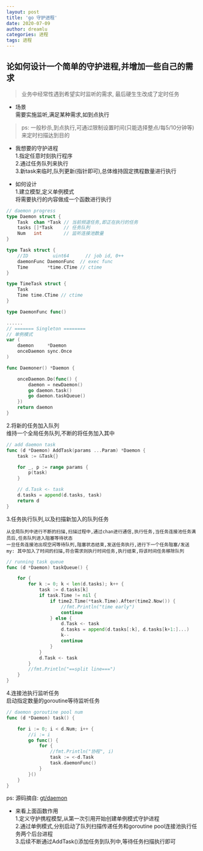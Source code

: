 ```yaml
---
layout: post
title: 'go 守护进程'
date: 2020-07-09
author: dreamlu
categories: 进程
tags: 进程
---
```


## 论如何设计一个简单的守护进程,并增加一些自己的需求  
> 业务中经常性遇到希望实时监听的需求, 最后硬生生改成了定时任务  

- 场景  
需要实施监听,满足某种需求,如到点执行
> ps: 一般秒杀,到点执行,可通过限制设置时间(只能选择整点/每5/10分钟等)来定时扫描达到目的  

- 我想要的守护进程  
1.指定任意时刻执行程序  
2.通过任务队列来执行  
3.新task来临时,队列更新(指针即可),总体维持固定携程数量进行执行  

- 如何设计  
1.建立模型,定义单例模式  
将需要执行的内容做成一个函数进行执行  
```go
// daemon progress
type Daemon struct {
	Task  chan *Task // 当前频道任务,即正在执行的任务
	tasks []*Task    // 任务队列
	Num   int        // 监听连接池数量
}

type Task struct {
	//ID         uint64      // job id, 0++
	daemonFunc DaemonFunc  // exec func
	Time       *time.CTime // ctime
}

type TimeTask struct {
	Task
	Time time.CTime // ctime
}

type DaemonFunc func()

......
// ======= Singleton ========
// 单例模式
var (
	daemon     *Daemon
	onceDaemon sync.Once
)

func Daemoner() *Daemon {

	onceDaemon.Do(func() {
		daemon = newDaemon()
		go daemon.task()
		go daemon.taskQueue()
	})
	return daemon
}
```
2.将新的任务加入队列  
维持一个全局任务队列,不断的将任务加入其中  
```go
// add daemon task
func (d *Daemon) AddTask(params ...Param) *Daemon {
	task := &Task{}

	for _, p := range params {
		p(task)
	}

	// d.Task <- task
	d.tasks = append(d.tasks, task)
	return d
}
```
3.任务执行队列,以及扫描新加入的队列任务  

    从全局队列中进行不断的扫描,扫描过程中,通过chan进行通信,执行任务,当任务连接池任务满员后,任务队列进入阻塞等待状态  
    一旦任务连接池出现空闲等待队列,阻塞状态结束,发送任务执行,进行下一个任务阻塞/发送  
    my: 其中加入了时间的扫描,符合需求则执行时间任务,执行结束,将该时间任务移除队列  
```go
// running task queue
func (d *Daemon) taskQueue() {

	for {
		for k := 0; k < len(d.tasks); k++ {
			task := d.tasks[k]
			if task.Time != nil {
				if time2.Time(*task.Time).After(time2.Now()) {
					//fmt.Println("time early")
					continue
				} else {
					d.Task <- task
					d.tasks = append(d.tasks[:k], d.tasks[k+1:]...)
					k--
					continue
				}
			}
			d.Task <- task
		}
		//fmt.Println("==split line===")
	}
}
```
4.连接池执行监听任务  
启动指定数量的goroutine等待监听任务  
```go
// daemon goroutine pool num
func (d *Daemon) task() {

	for i := 0; i < d.Num; i++ {
		//i := i
		go func() {
			for {
				//fmt.Println("协程", i)
				task := <-d.Task
				task.daemonFunc()
			}
		}()
	}
}
```

ps: 源码摘自: [gt/daemon](https://github.com/dreamlu/gt/blob/master/daemon/deamon.go) 

- 来看上面函数作用  
1.定义守护携程模型,从第一次引用开始创建单例模式守护进程  
2.通过单例模式,分别启动了队列扫描传递任务和goroutine pool连接池执行任务两个后台进程  
3.后续不断通过AddTask()添加任务到队列中,等待任务扫描执行即可  

